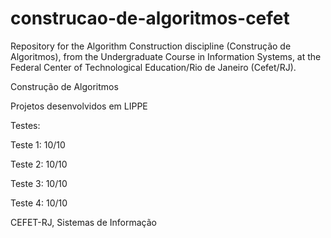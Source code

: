 # construcao-de-algoritmos-cefet

Repository for the Algorithm Construction discipline (Construção de Algoritmos), from the Undergraduate Course in Information Systems, at the Federal Center of Technological Education/Rio de Janeiro (Cefet/RJ).

Construção de Algoritmos

Projetos desenvolvidos em LIPPE

Testes:

Teste 1: 10/10

Teste 2: 10/10

Teste 3: 10/10

Teste 4: 10/10

CEFET-RJ, Sistemas de Informação
